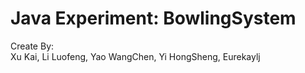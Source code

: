 # Java Experiment: BowlingSystem
Create By:\
Xu Kai, Li Luofeng, Yao WangChen, Yi HongSheng, Eurekaylj 
